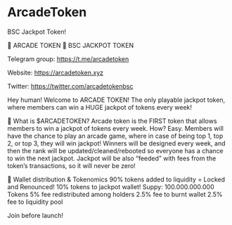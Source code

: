 # ArcadeToken
BSC Jackpot Token!

👾 ARCADE TOKEN 👾 BSC JACKPOT TOKEN

Telegram group: https://t.me/arcadetoken

Website: https://arcadetoken.xyz

Twitter: https://twitter.com/arcadetokenbsc

Hey human! Welcome to ARCADE TOKEN! The only playable jackpot token, where members can win a HUGE jackpot of tokens every week!

👾 What is $ARCADETOKEN? 
Arcade token is the FIRST token that allows members to win a jackpot of tokens every week. How? Easy.
Members will have the chance to play an arcade game, where in case of being top 1, top 2, or top 3, they will win jackpot! Winners will be designed every week, and then the rank will be updated/cleaned/rebooted so everyone has a chance to win the next jackpot.
Jackpot will be also “feeded” with fees from the token’s transactions, so it will never be zero!

👾 Wallet distribution & Tokenomics
90% tokens added to liquidity = Locked and Renounced!
10% tokens to jackpot wallet! 
Suppy: 100.000.000.000 Tokens
5% fee redistributed among holders
2.5% fee to burnt wallet
2.5% fee to liquidity pool

Join before launch!
